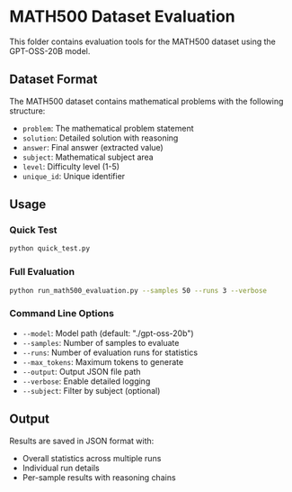 # MATH500 Dataset Evaluation

This folder contains evaluation tools for the MATH500 dataset using the GPT-OSS-20B model.

## Dataset Format
The MATH500 dataset contains mathematical problems with the following structure:
- `problem`: The mathematical problem statement
- `solution`: Detailed solution with reasoning
- `answer`: Final answer (extracted value)
- `subject`: Mathematical subject area
- `level`: Difficulty level (1-5)
- `unique_id`: Unique identifier

## Usage

### Quick Test
```bash
python quick_test.py
```

### Full Evaluation
```bash
python run_math500_evaluation.py --samples 50 --runs 3 --verbose
```

### Command Line Options
- `--model`: Model path (default: "./gpt-oss-20b")
- `--samples`: Number of samples to evaluate
- `--runs`: Number of evaluation runs for statistics
- `--max_tokens`: Maximum tokens to generate
- `--output`: Output JSON file path
- `--verbose`: Enable detailed logging
- `--subject`: Filter by subject (optional)

## Output
Results are saved in JSON format with:
- Overall statistics across multiple runs
- Individual run details
- Per-sample results with reasoning chains
